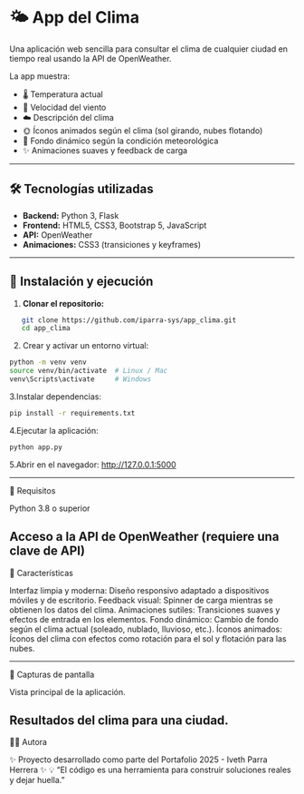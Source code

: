 # 🌤️ App del Clima

Una aplicación web sencilla para consultar el clima de cualquier ciudad en tiempo real usando la API de OpenWeather.  

La app muestra:

- 🌡️ Temperatura actual
- 💨 Velocidad del viento
- ☁️ Descripción del clima
- 🌞 Íconos animados según el clima (sol girando, nubes flotando)
- 🎨 Fondo dinámico según la condición meteorológica
- ✨ Animaciones suaves y feedback de carga

---

## 🛠 Tecnologías utilizadas

- **Backend:** Python 3, Flask
- **Frontend:** HTML5, CSS3, Bootstrap 5, JavaScript
- **API:** OpenWeather
- **Animaciones:** CSS3 (transiciones y keyframes)

---

## 🚀 Instalación y ejecución

1. **Clonar el repositorio:**

```bash
   git clone https://github.com/iparra-sys/app_clima.git
   cd app_clima
```

2. Crear y activar un entorno virtual:

```bash
python -m venv venv
source venv/bin/activate  # Linux / Mac
venv\Scripts\activate     # Windows
```
3.Instalar dependencias:
```bash
pip install -r requirements.txt
```
4.Ejecutar la aplicación:
```bash
python app.py
```
5.Abrir en el navegador: http://127.0.0.1:5000

---
📄 Requisitos

Python 3.8 o superior

Acceso a la API de OpenWeather (requiere una clave de API)
---
🌟 Características

Interfaz limpia y moderna: Diseño responsivo adaptado a dispositivos móviles y de escritorio.
Feedback visual: Spinner de carga mientras se obtienen los datos del clima.
Animaciones sutiles: Transiciones suaves y efectos de entrada en los elementos.
Fondo dinámico: Cambio de fondo según el clima actual (soleado, nublado, lluvioso, etc.).
Íconos animados: Íconos del clima con efectos como rotación para el sol y flotación para las nubes.

---
📸 Capturas de pantalla


Vista principal de la aplicación.


Resultados del clima para una ciudad.
---

👩‍💻 Autora

✨ Proyecto desarrollado como parte del Portafolio 2025 - Iveth Parra Herrera ✨
💡 “El código es una herramienta para construir soluciones reales y dejar huella.”


